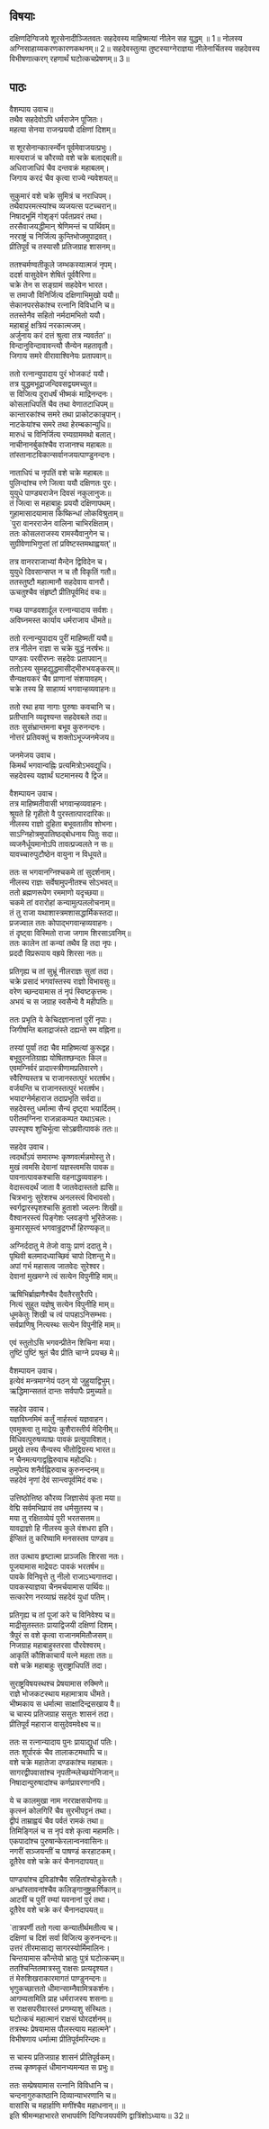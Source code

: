 
## विषयाः

दक्षिणदिग्विजये शूरसेनादीञ्जितवतः सहदेवस्य माहिष्मत्यां नीलेन सह युद्धम् ॥ 1॥ नोलस्य अग्निसाहाय्यकरणकारणकथनम्॥ 2॥ सहदेवस्तुत्या तुष्टस्याग्नेराज्ञया नीलेनार्चितस्य सहदेवस्य विभीषणात्करग् रहणार्थं घटोत्कचप्रेषणम्॥ 3॥

## पाठः

वैशम्पाय उवाच॥  
तथैव सहदेवोऽपि धर्मराजेन पूजितः।  
महत्या सेनया राजन्प्रययौ दक्षिणां दिशम्॥  

स शूरसेनान्कार्त्स्न्येन पूर्वमेवाजयत्प्रभुः।  
मत्स्यराजं च कौरव्यो वशे चक्रे बलाद्बली॥  
अधिराजाधिपं चैव दन्तवक्रं महाबलम्।  
जिगाय करदं चैव कृत्वा राज्ये न्यवेशयत्॥  

सुकुमारं वशे चक्रे सुमित्रं च नराधिपम्।  
तथैवापरमत्स्यांश्च व्यजयत्स पटच्चरान्॥  
निषादभूमिं गोशृङ्गं पर्वतप्रवरं तथा।  
तरसैवाजयद्धीमान् श्रेणिमन्तं च पार्थिवम्॥  
नरराष्ट्रं च निर्जित्य कुन्तिभोजमुपाद्रवत्।  
प्रीतिपूर्वं च तस्यासौ प्रतिजग्राह शासनम्॥  

ततश्चर्मण्वतीकूले जम्भकस्यात्मजं नृपम्।  
ददर्श वासुदेवेन शेषितं पूर्ववैरिणा॥  
चक्रे तेन स सङ्ग्रामं सहदेवेन भारत।  
स तमाजौ विनिर्जित्य दक्षिणाभिमुखो ययौ॥  
सेकानपरसेकांश्च रत्नानि विविधानि च॥  
ततस्तेनैव सहितो नर्मदामभितो ययौ।  
महाबाहुं क्षत्रियं नरकात्मजम्।  
अर्जुनाय करं दत्तं श्रुत्वा तत्र न्यवर्तत'॥  
विन्दानुविन्दावावन्त्यौ सैन्येन महतावृतौ।  
जिगाय समरे वीरावाश्विनेयः प्रतापवान्॥  

ततो रत्नान्युपादाय पुरं भोजकटं ययौ।  
तत्र युद्धमभूद्राजन्दिवसद्वयमच्युत॥  
स विजित्य दुराधर्षं भीष्मकं माद्रिनन्दनः।  
कोसलाधिपतिं चैव तथा वेणातटाधिपम्॥  
कान्तारकांश्च समरे तथा प्राकोटकान्नृपान्।  
नाटकेयांश्च समरे तथा हेरम्बकान्युधि॥  
मारुधं च विनिर्जित्य रम्यग्राममथो बलात्।  
नाचीनानर्बुकांश्चैव राजानश्च महाबलः॥  
तांस्तानाटविकान्सर्वानजयत्पाण्डुनन्दनः।  

नाताधिपं च नृपतिं वशे चक्रे महाबलः॥  
पुलिन्दांश्च रणे जित्वा ययौ दक्षिणतः पुरः।  
युयुधे पाण्ड्यराजेन दिवसं नकुलानुजः॥  
तं जित्वा स महाबाहुः प्रययौ दक्षिणापथम्।  
गुहामासादयामास किष्किन्धां लोकविश्रुताम्॥  
`पुरा वानरराजेन वालिना चाभिरक्षिताम्।  
ततः कोसलराजस्य रामस्यैवानुगेन च।  
सुग्रीवेणाभिगुप्तां तां प्रविष्टस्तमथाह्वयत्'॥  

तत्र वानरराजाभ्यां मैन्देन द्विविदेन च।  
युयुधे दिवसान्सप्त न च तौ विकृतिं गतौ॥  
ततस्तुष्टौ महात्मानौ सहदेवाय वानरौ।  
ऊचतुश्चैव संहृष्टौ प्रीतिपूर्वमिदं वचः॥  

गच्छ पाण्डवशार्दूल रत्नान्यादाय सर्वशः।  
अविघ्नमस्त कार्याय धर्मराजाय धीमते॥  

ततो रत्नान्युपादाय पुरीं माहिष्मतीं ययौ॥  
तत्र नीलेन राज्ञा स चक्रे युद्धं नरर्षभः॥  
पाण्डवः परवीरघ्नः सहदेवः प्रतापवान्॥  
ततोऽस्य सुमहद्युद्धमासीद्भीरुभयङ्करम्॥  
सैन्यक्षयकरं चैव प्राणानां संशयावहम्।  
चक्रे तस्य हि साहाय्यं भगवान्हव्यवाहनः॥  

ततो रथा हया नागाः पुरुषाः कवचानि च।  
प्रतीप्तानि व्यदृश्यन्त सहदेवबले तदा॥  
ततः सुसंभ्रान्तमना बभूव कुरुनन्दनः।  
नोत्तरं प्रतिवक्तुं च शक्तोऽभूज्जनमेजय॥  

जनमेजय उवाच।  
किमर्थं भगवान्वह्निः प्रत्यमित्रोऽभवद्युधि।  
सहदेवस्य यज्ञार्थं घटमानस्य वै द्विज॥  

वैशम्पायन उवाच।  
तत्र माहिष्मतीवासी भगवान्हव्यवाहनः।  
श्रूयते हि गृहीतो वै पुरस्तात्पारदारिकः॥  
नीलस्य राज्ञो दुहिता बभूवतातीव शोभना।  
साऽग्निहोत्रमुपातिष्ठद्बोधनाय पितुः सदा॥  
व्यजनैर्धूयमानोऽपि तावत्प्रज्वलते न सः॥  
यावच्चारुपुटौष्ठेन वायुना न विधूयते॥  

ततः स भगवानग्निश्चकमे तां सुदर्शनाम्।  
नीलस्य राज्ञः सर्वेषामुपनीतश्च सोऽभवत्॥  
ततो ब्रह्मणरूपेण रममाणो यदृच्छया॥  
चकमे तां वरारोहां कन्यामुत्पललोचनाम्॥  
तं तु राजा यथाशास्त्रमशासद्धार्मिकस्तदा॥  
प्रजज्वाल ततः कोपाद्भगवान्हव्यवाहनः।  
तं दृष्ट्वा विस्मितो राजा जगाम शिरसाऽवनिम्॥  
ततः कालेन तां कन्यां तथैव हि तदा नृपः।  
प्रददौ विप्ररूपाय वह्रये शिरसा नतः॥  

प्रतिगृह्य च तां सुभ्रूं नीलराज्ञः सुतां तदा।  
चक्रे प्रसादं भगवांस्तस्य राज्ञो विभावसुः॥  
वरेण च्छन्दयामास तं नृपं स्विष्टकृत्तमः।  
अभयं च स जग्राह स्वसैन्ये वै महीपतिः॥  

ततः प्रभृति ये केचिदज्ञानात्तां पुरीं नृपाः।  
जिगीषन्ति बलाद्राजंस्ते दह्यन्ते स्म वह्निना॥  

तस्यां पुर्यां तदा चैव माहिष्मत्यां कुरूद्वह।  
बभूवुरनतिग्राह्य योषितश्छन्दतः किल॥  
एवमग्निर्वरं प्रादात्स्त्रीणामप्रतिवारणे।  
स्वैरिण्यस्तत्र च राजानस्तत्पुरं भरतर्षभ।  
वर्जयन्ति च राजानस्तत्पुरं भरतर्षभ।  
भयादग्नेर्महाराज तदाप्रभृति सर्वदा॥  
सहदेवस्तु धर्मात्मा सैन्यं दृष्ट्वा भयार्दितम्।  
परीतमग्निना राजन्नाकम्पत यथाऽचलः।  
उपस्पृश्य शुचिर्भूत्वा सोऽब्रवीत्पावकं ततः॥  

सहदेव उवाच।  
त्वदर्थोऽयं समारम्भः कृष्णवर्त्मन्नमोस्तु ते।  
मुखं त्वमसि देवानां यज्ञस्त्वमसि पावक॥  
पावनात्पावकश्चासि वहनाद्धव्यवाहनः।  
वेदास्त्वदर्थं जाता वै जातवेदास्ततो ह्यसि॥  
चित्रभानुः सुरेशश्च अनलस्त्वं विभावसो।  
स्वर्गद्वारस्पृशश्चासि हुताशो ज्वलनः शिखी॥  
वैश्वानरस्त्वं पिङ्गेशः प्लवङ्गो भूरितेजसः।  
कुमारसूस्त्वं भगवान्रुद्रगर्भो हिरण्यकृत्॥  

अग्निर्ददातु मे तेजो वायुः प्राणं ददातु मे।  
पृथिवी बलमादध्याच्छिवं चापो दिशन्तु मे॥  
अपां गर्भ महासत्व जातवेदः सुरेश्वर।  
देवानां मुखमग्ने त्वं सत्येन विपुनीहि माम्॥  

ऋषिभिर्ब्राह्मणैश्चैव दैवतैरसुरैरपि।  
नित्यं सुहुत यज्ञेषु सत्येन विपुनीहि माम्॥  
धूमकेतुः शिखी च त्वं पापहाऽनिसम्भवः।  
सर्वप्राणिषु नित्यस्थः सत्येन विपुनीहि माम्॥  

एवं स्तुतोऽसि भगवन्प्रीतेन शिचिना मया।  
तुष्टिं पुष्टिं श्रुतं चैव प्रीति चाग्ने प्रयच्छ मे॥  

वैशम्पायन उवाच।  
इत्येवं मन्त्रमाग्नेयं पठन् यो जुहुयाद्विभुम्।  
ऋद्धिमान्सततं दान्तः सर्वपापैः प्रमुच्यते॥  

सहदेव उवाच।  
यज्ञविघ्नमिमं कर्तुं नार्हस्त्वं यज्ञवाहन।  
एवमुक्त्वा तु माद्रेयः कुशैरास्तीर्य मेदिनीम्॥  
विधिवत्पुरुषव्याघ्रः पावकं प्रत्युपाविशत्।  
प्रमुखे तस्य सैन्यस्य भीतोद्विग्रस्य भारत॥  
न चैनमत्यगाद्वह्निरुवाच महोदधिः।  
तमुपेत्य शनैर्वह्निरुवाच कुरुनन्दनम्॥  
सहदेवं नृणां देवं सान्त्वपूर्वमिदं वचः।  

उत्तिष्ठोत्तिष्ठ कौरव्य जिज्ञासेयं कृता मया॥  
वेद्मि सर्वमभिप्रायं तव धर्मसुतस्य च।  
मया तु रक्षितव्येयं पुरी भरतसत्तम॥  
यावद्राज्ञो हि नीलस्य कुले वंशधरा इति।  
ईप्सितं तु करिष्यामि मनसस्तव पाण्डव॥  

तत उत्थाय हृष्टात्मा प्राञ्जलिः शिरसा नतः।  
पूजयामास माद्रेयटः पावकं भरतर्षभ॥  
पावके विनिवृत्ते तु नीलो राजाऽभ्यगात्तदा।  
पावकस्याज्ञया चैनमर्चयामास पार्थिवः॥  
सत्कारेण नरव्याघ्रं सहदेवं युधां पतिम्।  

प्रतिगृह्य च तां पूजां करे च विनिवेश्य च॥  
माद्रीसुतस्ततः प्रायाद्विजयी दक्षिणां दिशम्।  
त्रैपुरं स वशे कृत्वा राजानममितौजसम्॥  
निजग्राह महाबाहुस्तरसा पौरवेश्वरम्।  
आकृतिं कौशिकाचार्यं यत्ने महता ततः॥  
वशे चक्रे महाबाहुः सुराष्ट्राधिपतिं तदा।  

सुराष्ट्रविषयस्थश्च प्रेषयामास रुक्मिणे॥  
राज्ञे भोजकटस्थाय महामात्राय धीमते।  
भीष्मकाय स धर्मात्मा साक्षादिन्द्रसखाय वै॥  
च चास्य प्रतिजग्राह ससुतः शासनं तदा।  
प्रीतिपूर्वं महाराज वासुदेवमवेक्ष्य च॥  

ततः स रत्नान्यादाय पुनः प्रायाद्युधां पतिः।  
ततः शूर्पारकं चैव तालाकटमथापि च॥  
वशे चक्रे महातेजा दण्डकांश्च महाबलः।  
सागरद्वीपवासांश्च नृपतीन्म्लेच्छयोनिजान्॥  
निषादान्पुरुषादांश्च कर्णप्रावरणानपि।  

ये च कालमुखा नाम नरराक्षसयोनयः॥  
कृत्स्नं कोलगिरिं चैव सुरभीपट्टनं तथा।  
द्वीपं ताम्राह्वयं चैव पर्वतं रामकं तथा॥  
तिमिङ्गिलं च स नृपं वशे कृत्वा महामतिः।  
एकपादांश्च पुरुषान्केरलान्वनवासिनः॥  
नगरीं सञ्जयन्तीं च पाषण्डं करहाटकम्।  
दूतैरेव वशे चक्रे करं चैनानदापयत्॥  

पाण्ड्यांश्च द्रविडांश्चैव सहितांश्चोड्रकेरलैः।  
अन्ध्रांस्तावनांश्चैव कलिङ्गानुष्ट्रकर्णिकान्॥  
आटवीं च पुरीं रम्यां यवनानां पुरं तथा।  
दूतैरेव वशे चक्रे करं चैनानदापयत्॥  

`तात्रपर्णी ततो गत्वा कन्यातीर्थमतीत्य च।  
दक्षिणां च दिशं सर्वा विजित्य कुरुनन्दनः॥  
उत्तरं तीरमासाद्य सागरस्योर्मिमालिनः।  
चिन्तयामास कौन्तेयो भ्रातुः पुत्रं घटोत्कचम्॥  
ततश्चिन्तितमात्रस्तु राक्षसः प्रत्यदृश्यत।  
तं मेरुशिखराकारमागतं पाण्डुनन्दनः॥  
भृगुकच्छात्ततो धीमान्साम्नैवामित्रकर्शनः।  
आगम्यतामिति प्राह धर्मराजस्य शसनाः॥  
स राक्षसपरीवारस्तं प्रणम्याशु संस्थितः।  
घटोत्कचं महात्मानं राक्षसं घोरदर्शनम्॥  
तत्रस्थः प्रेषयामास पौलस्त्याय महात्मने'।  
विभीषणाय धर्मात्मा प्रीतिपूर्वमरिन्दमः॥  

स चास्य प्रतिजग्राह शासनं प्रीतिपूर्वकम्।  
तच्च कृष्णकृतं धीमानभ्यमन्यत स प्रभुः॥  

ततः सम्प्रेषयामास रत्नानि विविधानि च।  
चन्दनागुरुकाष्ठानि दिव्यान्याभरणानि च॥  
वासांसि च महार्हाणि मणींश्चैव महाधनान्॥ ॥  
इति श्रीमन्महाभारते सभापर्वणि दिग्विजयपर्वणि द्वात्रिंशोऽध्यायः॥ 32॥
